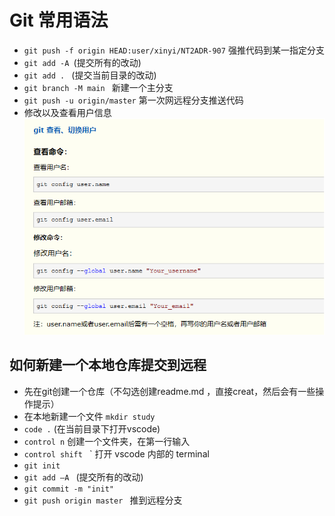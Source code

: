 # Git 常用语法

- `git push -f origin HEAD:user/xinyi/NT2ADR-907`  强推代码到某一指定分支
- `git add -A `(提交所有的改动)
- `git add . ` (提交当前目录的改动)
- ` git branch -M main  ` 新建一个主分支
- `git push -u origin/master` 第一次网远程分支推送代码   
- 修改以及查看用户信息 ![修改以及查看用户信息](./img/git_config_user_name.png)

## 如何新建一个本地仓库提交到远程
-  先在git创建一个仓库（不勾选创建readme.md ，直接creat，然后会有一些操作提示）
-  在本地新建一个文件 `mkdir study`
-  `code .` (在当前目录下打开vscode)
-  `control n` 创建一个文件夹，在第一行输入
-  `control shift ` ` 打开 vscode 内部的 terminal 
-  ` git init `
-  `git add —A ` (提交所有的改动)
- ` git commit -m "init" `
- `git push origin master ` 推到远程分支


